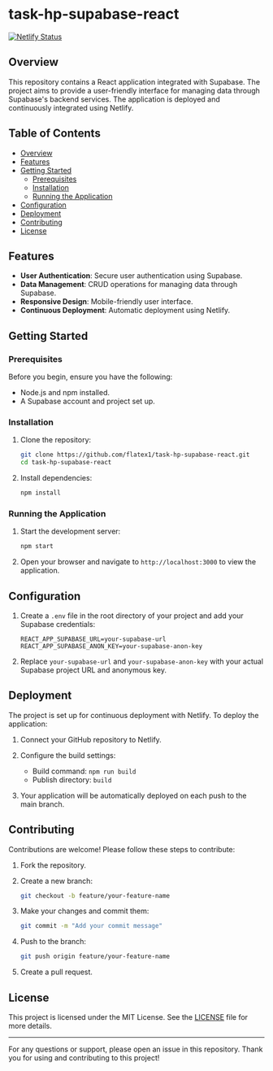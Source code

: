 # task-hp-supabase-react

[![Netlify Status](https://api.netlify.com/api/v1/badges/9717a6d6-66fa-465f-80b0-d31aed5503cf/deploy-status)](https://app.netlify.com/sites/hungerpeople/deploys)

## Overview

This repository contains a React application integrated with Supabase. The project aims to provide a user-friendly interface for managing data through Supabase's backend services. The application is deployed and continuously integrated using Netlify.

## Table of Contents

- [Overview](#overview)
- [Features](#features)
- [Getting Started](#getting-started)
  - [Prerequisites](#prerequisites)
  - [Installation](#installation)
  - [Running the Application](#running-the-application)
- [Configuration](#configuration)
- [Deployment](#deployment)
- [Contributing](#contributing)
- [License](#license)

## Features

- **User Authentication**: Secure user authentication using Supabase.
- **Data Management**: CRUD operations for managing data through Supabase.
- **Responsive Design**: Mobile-friendly user interface.
- **Continuous Deployment**: Automatic deployment using Netlify.

## Getting Started

### Prerequisites

Before you begin, ensure you have the following:

- Node.js and npm installed.
- A Supabase account and project set up.

### Installation

1. Clone the repository:

    ```bash
    git clone https://github.com/flatex1/task-hp-supabase-react.git
    cd task-hp-supabase-react
    ```

2. Install dependencies:

    ```bash
    npm install
    ```

### Running the Application

1. Start the development server:

    ```bash
    npm start
    ```

2. Open your browser and navigate to `http://localhost:3000` to view the application.

## Configuration

1. Create a `.env` file in the root directory of your project and add your Supabase credentials:

    ```env
    REACT_APP_SUPABASE_URL=your-supabase-url
    REACT_APP_SUPABASE_ANON_KEY=your-supabase-anon-key
    ```

2. Replace `your-supabase-url` and `your-supabase-anon-key` with your actual Supabase project URL and anonymous key.

## Deployment

The project is set up for continuous deployment with Netlify. To deploy the application:

1. Connect your GitHub repository to Netlify.
2. Configure the build settings:

    - Build command: `npm run build`
    - Publish directory: `build`

3. Your application will be automatically deployed on each push to the main branch.

## Contributing

Contributions are welcome! Please follow these steps to contribute:

1. Fork the repository.
2. Create a new branch:

    ```bash
    git checkout -b feature/your-feature-name
    ```

3. Make your changes and commit them:

    ```bash
    git commit -m "Add your commit message"
    ```

4. Push to the branch:

    ```bash
    git push origin feature/your-feature-name
    ```

5. Create a pull request.

## License

This project is licensed under the MIT License. See the [LICENSE](LICENSE) file for more details.

---

For any questions or support, please open an issue in this repository. Thank you for using and contributing to this project!
